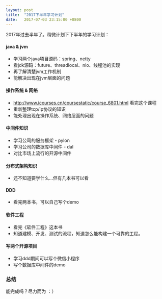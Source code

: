 ```yaml
---
layout: post
title:  "2017下半年学习计划"
date:   2017-07-03 23:15:00 +0800
---
```


2017年过去半年了。稍微计划下下半年的学习计划：

#### java & jvm

   - 学习两个java项目源码：spring、netty
   - 看jdk源码：future、threadlocal、nio、线程池的实现
   - 再了解清楚jvm工作机制
   - 能解决出现在jvm层面的问题

#### 操作系统 & 网络

   - http://www.icourses.cn/coursestatic/course_6801.html  看完这个课程
   - 重新整理tcp/ip协议的知识
   - 能处理出现在操作系统、网络层面的问题

#### 中间件知识

   - 学习公司的服务框架 - pylon
   - 学习公司的数据库中间件 - dal
   - 对比市场上流行的开源中间件

#### 分布式架构知识

   - 还不知道要学什么...但有几本书可以看

#### DDD

   - 看完两本书，可以自己写个demo

#### 软件工程

   - 看完《软件工程》这本书
   - 知道建模、开发、测试的流程，知道怎么能构建一个可靠的工程。

#### 写两个开源项目

   - 学习ddd期间可以写个微信小程序
   - 写个数据库中间件的demo

### 总结

能完成吗？尽力而为   ：）
